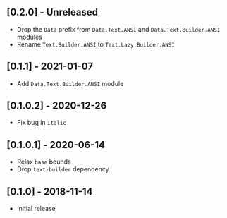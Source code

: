 ## [0.2.0] - Unreleased

- Drop the `Data` prefix from `Data.Text.ANSI` and `Data.Text.Builder.ANSI` modules
- Rename `Text.Builder.ANSI` to `Text.Lazy.Builder.ANSI`

## [0.1.1] - 2021-01-07

- Add `Data.Text.Builder.ANSI` module

## [0.1.0.2] - 2020-12-26

- Fix bug in `italic`

## [0.1.0.1] - 2020-06-14

- Relax `base` bounds
- Drop `text-builder` dependency

## [0.1.0] - 2018-11-14

- Initial release

